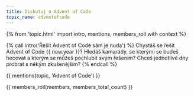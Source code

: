 ```yaml
---
title: Diskutuj o Advent of Code
topic_name: adventofcode
---
```

{% from 'topic.html' import intro, mentions, members_roll with context %}

{% call intro('Řešit Advent of Code sám je nuda') %}
  Chystáš se řešit Advent of Code {{ now.year }}? Hledáš kamarády, se kterými se budeš hecovat a kterým se můžeš pochlubit svým řešením? Chceš jednotlivé dny probrat s někým zkušenějším?
{% endcall %}

{{ mentions(topic, 'Advent of Code') }}

{{ members_roll(members, members_total_count) }}
